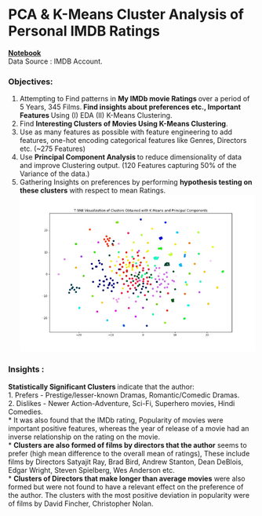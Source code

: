 
# PCA & K-Means Cluster Analysis of Personal IMDB Ratings
[<b>Notebook</b>](IMDB_Cluster_Analysis.ipynb)<br>
Data Source : IMDB Account.
### Objectives:
1. Attempting to Find patterns in <b>My IMDb movie Ratings </b>over a period of 5 Years, 345 Films.<b> Find insights about preferences etc., Important Features </b>Using (I) EDA (II) K-Means Clustering.
2. Find <b>Interesting Clusters of Movies Using K-Means Clustering</b>.
3. Use as many features as possible with feature engineering to add features, one-hot encoding categorical features like Genres, Directors etc. (~275 Features)
3. Use <b>Principal Component Analysis </b>to reduce dimensionality of data and improve Clustering output. (120 Features capturing 50% of the Variance of the data.)
4. Gathering Insights on preferences by performing <b>hypothesis testing on these clusters</b> with respect to mean Ratings.<br>
![Clusters](Graphs/Cluster_formed.jpg)

### Insights :
<p> <b>Statistically Significant Clusters </b>indicate that the author:<br>
1. Prefers - Prestige/lesser-known Dramas, Romantic/Comedic Dramas.<br>
2. Dislikes - Newer Action-Adventure, Sci-Fi, Superhero movies, Hindi Comedies.<br>
* It was also found that the IMDb rating, Popularity of movies were important positive features, whereas the year of release of a movie had an inverse relationship on the rating on the movie.<br>
* <b>Clusters are also formed of films by directors that the author</b> seems to prefer (high mean difference to the overall mean of ratings), These include films by Directors Satyajit Ray, Brad Bird, Andrew Stanton, Dean DeBlois, Edgar Wright, Steven Spielberg, Wes Anderson etc.<br>
* <b>Clusters of Directors that make longer than average movies</b> were also formed but were not found to have a relevant effect on the preference of the author. The clusters with the most positive deviation in popularity were of films by David Fincher, Christopher Nolan.

